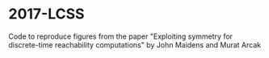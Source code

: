 # 2017-LCSS
Code to reproduce figures from the paper "Exploiting symmetry for discrete-time reachability computations" by John Maidens and Murat Arcak
